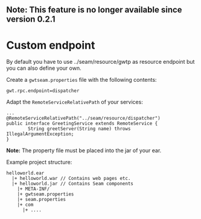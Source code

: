 ## Note: This feature is no longer available since version 0.2.1 ##

# Custom endpoint #

By default you have to use ../seam/resource/gwtp as resource endpoint but you can also define your own.

Create a `gwtseam.properties` file with the following contents:
```
gwt.rpc.endpoint=dispatcher
```

Adapt the `RemoteServiceRelativePath` of your services:
```
...
@RemoteServiceRelativePath("../seam/resource/dispatcher")
public interface GreetingService extends RemoteService {
        String greetServer(String name) throws IllegalArgumentException;
}
```

**Note:** The property file must be placed into the jar of your ear.

Example project structure:
```
helloworld.ear
  |+ helloworld.war // Contains web pages etc.
  |+ helloworld.jar // Contains Seam components
    |+ META-INF/
    |+ gwtseam.properties
    |+ seam.properties
    |+ com
      |+ ....
```